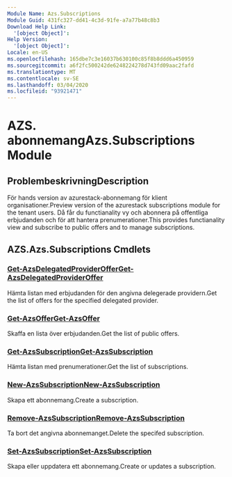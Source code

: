 ```yaml
---
Module Name: Azs.Subscriptions
Module Guid: 431fc327-dd41-4c3d-91fe-a7a77b48c8b3
Download Help Link:
  '[object Object]': 
Help Version:
  '[object Object]': 
Locale: en-US
ms.openlocfilehash: 165dbe7c3e16037b630100c85f8b8ddd6a450959
ms.sourcegitcommit: a6f2fc500242de6248224278d743fd09aac2fafd
ms.translationtype: MT
ms.contentlocale: sv-SE
ms.lasthandoff: 03/04/2020
ms.locfileid: "93921471"
---
```

# <span data-ttu-id="bdb62-101">AZS. abonnemang</span><span class="sxs-lookup"><span data-stu-id="bdb62-101">Azs.Subscriptions Module</span></span>
## <span data-ttu-id="bdb62-102">Problembeskrivning</span><span class="sxs-lookup"><span data-stu-id="bdb62-102">Description</span></span>
<span data-ttu-id="bdb62-103">För hands version av azurestack-abonnemang för klient organisationer.</span><span class="sxs-lookup"><span data-stu-id="bdb62-103">Preview version of the azurestack subscriptions module for the tenant users.</span></span> <span data-ttu-id="bdb62-104">Då får du functianality vy och abonnera på offentliga erbjudanden och för att hantera prenumerationer.</span><span class="sxs-lookup"><span data-stu-id="bdb62-104">This provides functianality view and subscribe to public offers and to manage subscriptions.</span></span>

## <span data-ttu-id="bdb62-105">AZS.</span><span class="sxs-lookup"><span data-stu-id="bdb62-105">Azs.Subscriptions Cmdlets</span></span>
### [<span data-ttu-id="bdb62-106">Get-AzsDelegatedProviderOffer</span><span class="sxs-lookup"><span data-stu-id="bdb62-106">Get-AzsDelegatedProviderOffer</span></span>](Get-AzsDelegatedProviderOffer.md)
<span data-ttu-id="bdb62-107">Hämta listan med erbjudanden för den angivna delegerade providern.</span><span class="sxs-lookup"><span data-stu-id="bdb62-107">Get the list of offers for the specified delegated provider.</span></span>

### [<span data-ttu-id="bdb62-108">Get-AzsOffer</span><span class="sxs-lookup"><span data-stu-id="bdb62-108">Get-AzsOffer</span></span>](Get-AzsOffer.md)
<span data-ttu-id="bdb62-109">Skaffa en lista över erbjudanden.</span><span class="sxs-lookup"><span data-stu-id="bdb62-109">Get the list of public offers.</span></span>

### [<span data-ttu-id="bdb62-110">Get-AzsSubscription</span><span class="sxs-lookup"><span data-stu-id="bdb62-110">Get-AzsSubscription</span></span>](Get-AzsSubscription.md)
<span data-ttu-id="bdb62-111">Hämta listan med prenumerationer.</span><span class="sxs-lookup"><span data-stu-id="bdb62-111">Get the list of subscriptions.</span></span>

### [<span data-ttu-id="bdb62-112">New-AzsSubscription</span><span class="sxs-lookup"><span data-stu-id="bdb62-112">New-AzsSubscription</span></span>](New-AzsSubscription.md)
<span data-ttu-id="bdb62-113">Skapa ett abonnemang.</span><span class="sxs-lookup"><span data-stu-id="bdb62-113">Create a subscription.</span></span>

### [<span data-ttu-id="bdb62-114">Remove-AzsSubscription</span><span class="sxs-lookup"><span data-stu-id="bdb62-114">Remove-AzsSubscription</span></span>](Remove-AzsSubscription.md)
<span data-ttu-id="bdb62-115">Ta bort det angivna abonnemanget.</span><span class="sxs-lookup"><span data-stu-id="bdb62-115">Delete the specifed subscription.</span></span>

### [<span data-ttu-id="bdb62-116">Set-AzsSubscription</span><span class="sxs-lookup"><span data-stu-id="bdb62-116">Set-AzsSubscription</span></span>](Set-AzsSubscription.md)
<span data-ttu-id="bdb62-117">Skapa eller uppdatera ett abonnemang.</span><span class="sxs-lookup"><span data-stu-id="bdb62-117">Create or updates a subscription.</span></span>

